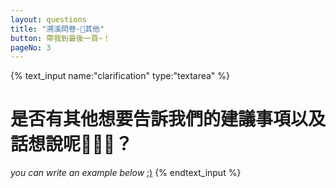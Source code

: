```yaml
---
layout: questions
title: "溯溪問卷-🦉其他"
button: 帶我到最後一頁~！
pageNo: 3
---
```




{% text_input name:"clarification" type:"textarea" %}
# 是否有其他想要告訴我們的建議事項以及話想說呢🙋‍♀️🙋？
_you can write an example below_
[:)](other_opinion)
{% endtext_input %}





